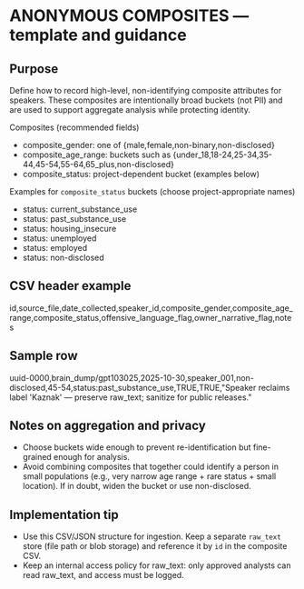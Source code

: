 # ANONYMOUS COMPOSITES — template and guidance

Purpose
-------
Define how to record high-level, non-identifying composite attributes for speakers. These composites are intentionally broad buckets (not PII) and are used to support aggregate analysis while protecting identity.

Composites (recommended fields)
- composite_gender: one of {male,female,non-binary,non-disclosed}
- composite_age_range: buckets such as {under_18,18-24,25-34,35-44,45-54,55-64,65_plus,non-disclosed}
- composite_status: project-dependent bucket (examples below)

Examples for `composite_status` buckets (choose project-appropriate names)
- status: current_substance_use
- status: past_substance_use
- status: housing_insecure
- status: unemployed
- status: employed
- status: non-disclosed

CSV header example
------------------
id,source_file,date_collected,speaker_id,composite_gender,composite_age_range,composite_status,offensive_language_flag,owner_narrative_flag,notes

Sample row
---------
uuid-0000,brain_dump/gpt103025,2025-10-30,speaker_001,non-disclosed,45-54,status:past_substance_use,TRUE,TRUE,"Speaker reclaims label 'Kaznak' — preserve raw_text; sanitize for public releases."

Notes on aggregation and privacy
--------------------------------
- Choose buckets wide enough to prevent re-identification but fine-grained enough for analysis.
- Avoid combining composites that together could identify a person in small populations (e.g., very narrow age range + rare status + small location). If in doubt, widen the bucket or use non-disclosed.

Implementation tip
------------------
- Use this CSV/JSON structure for ingestion. Keep a separate `raw_text` store (file path or blob storage) and reference it by `id` in the composite CSV.
- Keep an internal access policy for raw_text: only approved analysts can read raw_text, and access must be logged.
